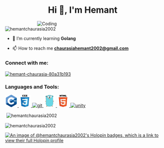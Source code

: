 <h1 align="center">Hi 👋, I'm Hemant</h1>
<img align="right" alt="Coding" width="400" src="https://tenor.com/en-GB/view/sultan-alrefaei-programmer-office-gif-13165216">
<p align="left"> <img src="https://komarev.com/ghpvc/?username=hemantchaurasia2002&label=Profile%20views&color=0e75b6&style=flat" alt="hemantchaurasia2002" /> </p>

- 🌱 I’m currently learning **Golang**

- 📫 How to reach me **chaurasiahemant2002@gmail.com**

<h3 align="left">Connect with me:</h3>
<p align="left">
<a href="https://linkedin.com/in/hemant-chaurasia-80a31b193" target="blank"><img align="center" src="https://raw.githubusercontent.com/rahuldkjain/github-profile-readme-generator/master/src/images/icons/Social/linked-in-alt.svg" alt="hemant-chaurasia-80a31b193" height="30" width="40" /></a>
</p>

<h3 align="left">Languages and Tools:</h3>
<p align="left"> <a href="https://www.w3schools.com/cpp/" target="_blank" rel="noreferrer"> <img src="https://raw.githubusercontent.com/devicons/devicon/master/icons/cplusplus/cplusplus-original.svg" alt="cplusplus" width="40" height="40"/> </a> <a href="https://www.w3schools.com/css/" target="_blank" rel="noreferrer"> <img src="https://raw.githubusercontent.com/devicons/devicon/master/icons/css3/css3-original-wordmark.svg" alt="css3" width="40" height="40"/> </a> <a href="https://git-scm.com/" target="_blank" rel="noreferrer"> <img src="https://www.vectorlogo.zone/logos/git-scm/git-scm-icon.svg" alt="git" width="40" height="40"/> </a> <a href="https://golang.org" target="_blank" rel="noreferrer"> <img src="https://raw.githubusercontent.com/devicons/devicon/master/icons/go/go-original.svg" alt="go" width="40" height="40"/> </a> <a href="https://www.w3.org/html/" target="_blank" rel="noreferrer"> <img src="https://raw.githubusercontent.com/devicons/devicon/master/icons/html5/html5-original-wordmark.svg" alt="html5" width="40" height="40"/> </a> <a href="https://unity.com/" target="_blank" rel="noreferrer"> <img src="https://www.vectorlogo.zone/logos/unity3d/unity3d-icon.svg" alt="unity" width="40" height="40"/> </a> </p>

<p>&nbsp;<img align="center" src="https://github-readme-stats.vercel.app/api?username=hemantchaurasia2002&show_icons=true&locale=en" alt="hemantchaurasia2002" /></p>

<p><img align="center" src="https://github-readme-streak-stats.herokuapp.com/?user=hemantchaurasia2002&" alt="hemantchaurasia2002" /></p>



[![An image of @hemantchaurasia2002's Holopin badges, which is a link to view their full Holopin profile](https://holopin.me/hemantchaurasia2002)](https://holopin.io/@hemantchaurasia2002)

